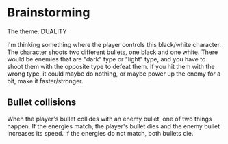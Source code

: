 # Brainstorming

The theme: DUALITY

I'm thinking something where the player controls this black/white character. The character shoots two different bullets, one black and one white. There would be enemies that are "dark" type or "light" type, and you have to shoot them with the opposite type to defeat them. If you hit them with the wrong type, it could maybe do nothing, or maybe power up the enemy for a bit, make it faster/stronger.

## Bullet collisions
When the player's bullet collides with an enemy bullet, one of two things happen. If the energies match, the player's bullet dies and the enemy bullet increases its speed. If the energies do not match, both bullets die.